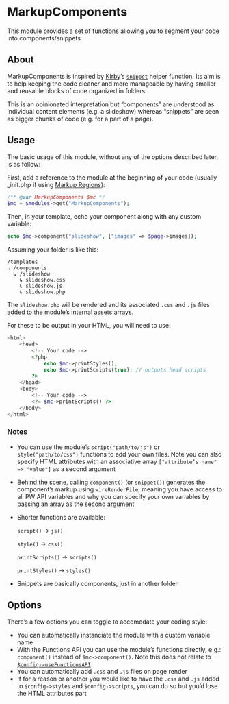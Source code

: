 # MarkupComponents

This module provides a set of functions allowing you to segment your code into components/snippets.

## About

MarkupComponents is inspired by [Kirby](https://getkirby.com)’s [`snippet`](https://getkirby.com/docs/reference/templates/helpers/snippet) helper function. Its aim is to help keeping the code cleaner and more manageable by having smaller and reusable blocks of code organized in folders.

This is an opinionated interpretation but “components” are understood as individual content elements (e.g. a slideshow) whereas “snippets” are seen as bigger chunks of code (e.g. for a part of a page).

## Usage

The basic usage of this module, without any of the options described later, is as follow:

First, add a reference to the module at the beginning of your code (usually _init.php if using [Markup Regions](https://processwire.com/docs/front-end/output/markup-regions/)):
```php
/** @var MarkupComponents $mc */
$mc = $modules->get("MarkupComponents");
```

Then, in your template, echo your component along with any custom variable:
```php
echo $mc->component("slideshow", ["images" => $page->images]);
```

Assuming your folder is like this:
```
/templates
↳ /components
  ↳ /slideshow
    ↳ slideshow.css
    ↳ slideshow.js
    ↳ slideshow.php
```

The `slideshow.php` will be rendered and its associated `.css` and `.js` files added to the module’s internal assets arrays.

For these to be output in your HTML, you will need to use:

```php
<html>
	<head>
		<!-- Your code -->
		<?php
			echo $mc->printStyles();
			echo $mc->printScripts(true); // outputs head scripts
		?>
	</head>
	<body>
		<!-- Your code -->
		<?= $mc->printScripts() ?>
	</body>
</html>
```

### Notes

- You can use the module’s `script("path/to/js")` or `style("path/to/css")` functions to add your own files. Note you can also specify HTML attributes with an associative array `["attribute’s name" => "value"]` as a second argument
- Behind the scene, calling `component()` (or `snippet()`) generates the component’s markup using `wireRenderFile`, meaning you have access to all PW API variables and why you can specify your own variables by passing an array as the second argument
- Shorter functions are available:
  
  `script()` → `js()`

  `style()` → `css()`

  `printScripts()` → `scripts()`

  `printStyles()` → `styles()`
- Snippets are basically components, just in another folder

## Options

There’s a few options you can toggle to accomodate your coding style:

- You can automatically instanciate the module with a custom variable name
- With the Functions API you can use the module’s functions directly, e.g.: `component()` instead of `$mc->component()`. Note this does not relate to [`$config->useFunctionsAPI`](https://processwire.com/api/ref/functions/#pwapi-methods-Functions-API)
- You can automatically add `.css` and `.js` files on page render
- If for a reason or another you would like to have the `.css` and `.js` added to `$config->styles` and `$config->scripts`, you can do so but you’d lose the HTML attributes part
